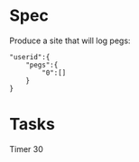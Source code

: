 # Spec

Produce a site that will log pegs:
```
"userid":{
    "pegs":{
        "0":[]
    }
}
```
# Tasks
Timer 30 